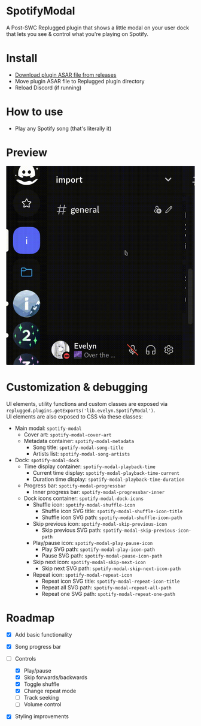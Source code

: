 # SpotifyModal
A Post-SWC Replugged plugin that shows a little modal on your user dock that lets you see & control what you're playing on Spotify.  
  
# Install
  - [Download plugin ASAR file from releases](https://github.com/Socketlike/SpotifyModal/releases)  
  - Move plugin ASAR file to Replugged plugin directory  
  - Reload Discord (if running)
  
# How to use
  - Play any Spotify song (that's literally it)
  
# Preview
  ![Preview](Preview.gif)
  
# Customization & debugging
UI elements, utility functions and custom classes are exposed via `replugged.plugins.getExports('lib.evelyn.SpotifyModal')`.  
UI elements are also exposed to CSS via these classes:  
  - Main modal:  `spotify-modal`
    - Cover art: `spotify-modal-cover-art`
    - Metadata container: `spotify-modal-metadata`
      - Song title: `spotify-modal-song-title`
      - Artists list: `spotify-modal-song-artists`
  - Dock: `spotify-modal-dock`
    - Time display container: `spotify-modal-playback-time`
      - Current time display: `spotify-modal-playback-time-current`
      - Duration time display: `spotify-modal-playback-time-duration`
    - Progress bar: `spotify-modal-progressbar`
      - Inner progress bar: `spotify-modal-progressbar-inner`
    - Dock icons container: `spotify-modal-dock-icons`
      - Shuffle icon: `spotify-modal-shuffle-icon`
        - Shuffle icon SVG title: `spotify-modal-shuffle-icon-title`
        - Shuffle icon SVG path: `spotify-modal-shuffle-icon-path`
      - Skip previous icon: `spotify-modal-skip-previous-icon`
        - Skip previous SVG path: `spotify-modal-skip-previous-icon-path`
      - Play/pause icon: `spotify-modal-play-pause-icon`
        - Play SVG path: `spotify-modal-play-icon-path`
        - Pause SVG path: `spotify-modal-pause-icon-path`
      - Skip next icon: `spotify-modal-skip-next-icon`
        - Skip next SVG path: `spotify-modal-skip-next-icon-path`
      - Repeat icon: `spotify-modal-repeat-icon`
        - Repeat icon SVG title: `spotify-modal-repeat-icon-title`
        - Repeat all SVG path: `spotify-modal-repeat-all-path`
        - Repeat one SVG path: `spotify-modal-repeat-one-path`

# Roadmap
  - [X] Add basic functionality
  - [X] Song progress bar
  - [ ] Controls
    - [X] Play/pause
    - [X] Skip forwards/backwards
    - [X] Toggle shuffle
    - [X] Change repeat mode
    - [ ] Track seeking
    - [ ] Volume control
  - [X] Styling improvements

